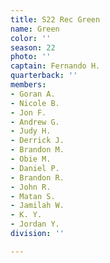 ```yaml
---
title: S22 Rec Green
name: Green
color: ''
season: 22
photo: ''
captain: Fernando H.
quarterback: ''
members:
- Goran A.
- Nicole B.
- Jon F.
- Andrew G.
- Judy H.
- Derrick J.
- Brandon M.
- Obie M.
- Daniel P.
- Brandon R.
- John R.
- Matan S.
- Jamilah W.
- K. Y.
- Jordan Y.
division: ''

---
```

